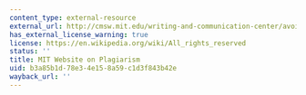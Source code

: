 ```yaml
---
content_type: external-resource
external_url: http://cmsw.mit.edu/writing-and-communication-center/avoiding-plagiarism/
has_external_license_warning: true
license: https://en.wikipedia.org/wiki/All_rights_reserved
status: ''
title: MIT Website on Plagiarism
uid: b3a85b1d-78e3-4e15-8a59-c1d3f843b42e
wayback_url: ''
---
```


